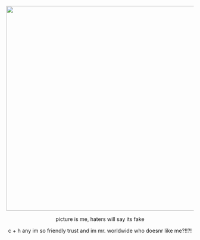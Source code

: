 
<p align="center">
  <img width="2000" height="550" src="https://files.catbox.moe/qqxmaq.png">
</p>

</p> <p align="center">picture is me, haters will say its fake

</p> <p align="center">c + h any im so friendly trust and im mr. worldwide who doesnr like me?!!?!
